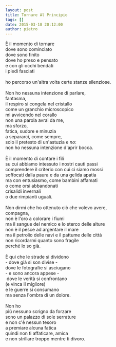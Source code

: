 ```yaml
---
layout: post
title: Tornare Al Principio
tags: []
date: 2015-03-18 20:12:00
author: pietro
---
```

È il momento di tornare<br/>dove sono cominciato<br/>dove sono finito<br/>dove ho preso e pensato<br/>e con gli occhi bendati<br/>i piedi fasciati<br/><br/>ho percorso un'altra volta certe stanze silenziose.<br/><br/>Non ho nessuna intenzione di parlare,<br/>fantasma,<br/>il respiro si congela nel cristallo<br/>come un granchio microscopico<br/>mi avvicendo nel corallo<br/>non una parola avrai da me,<br/>ma sforzo,<br/>fatica, sudore e minuzia<br/>a separarci, come sempre,<br/>solo il pretesto di un'astuzia e <i>no</i>:<br/>non ho nessuna intenzione d'aprir bocca.<br/><br/>È il momento di contare i fili<br/>su cui abbiamo intessuto i nostri cauti passi<br/>comprendere il criterio con cui ci siamo mossi<br/>soffocati dalla paura e da una gelida apatia<br/>ma con entusiasmo, come bambini affamati<br/>o come orsi abbandonati<br/>crisalidi invernali<br/>o due rimpianti uguali.<br/><br/>Non dirmi che ho ottenuto ciò che volevo avere,<br/>compagna,<br/>non è l'oro a colorare i fiumi<br/>ma il sangue del nemico e lo sterco delle alture<br/>non è il pesce ad argentare il mare<br/>ma il petrolio delle navi e il pattume delle città<br/>non ricordarmi quanto sono fragile<br/>perché lo so già.<br/><br/>È qui che le strade si dividono<br/>- dove già si son divise -<br/>dove le fotografie si asciugano<br/>- e sono ancora appese -<br/>&nbsp;dove le verità si confrontano<br/>(e vinca il migliore)<br/>e le guerre si consumano<br/>ma senza l'ombra di un dolore.<br/><br/>Non ho<br/>più nessuno scrigno da forzare<br/>sono un palazzo di sole serrature<br/>e non c'è nessun tesoro<br/>a premiare alcuna fatica<br/>quindi non ti affaticare, amica<br/>e non strillare troppo mentre ti divoro.
